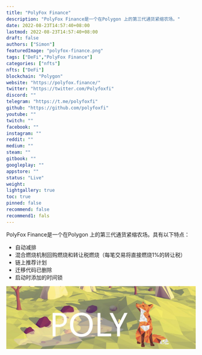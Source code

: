 ```yaml
---
title: "PolyFox Finance"
description: "PolyFox Finance是一个在Polygon 上的第三代通货紧缩农场。"
date: 2022-08-23T14:57:40+08:00
lastmod: 2022-08-23T14:57:40+08:00
draft: false
authors: ["Simon"]
featuredImage: "polyfox-finance.png"
tags: ["DeFi","PolyFox Finance"]
categories: ["nfts"]
nfts: ["DeFi"]
blockchain: "Polygon"
website: "https://polyfox.finance/"
twitter: "https://twitter.com/Polyfoxfi"
discord: ""
telegram: "https://t.me/polyfoxfi"
github: "https://github.com/polyfoxfi"
youtube: ""
twitch: ""
facebook: ""
instagram: ""
reddit: ""
medium: ""
steam: ""
gitbook: ""
googleplay: ""
appstore: ""
status: "Live"
weight: 
lightgallery: true
toc: true
pinned: false
recommend: false
recommend1: fals
---
```

PolyFox Finance是一个在Polygon 上的第三代通货紧缩农场。具有以下特点：

- 自动减排
- 混合燃烧机制回购燃烧和转让税燃烧（每笔交易将直接燃烧1%的转让税）
- 链上推荐计划
- 迁移代码已删除
- 启动时添加的时间锁

![配图](108014569360.jpg)